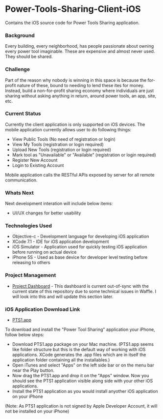 # Power-Tools-Sharing-Client-iOS

Contains the iOS source code for Power Tools Sharing application.

### Background

Every building, every neighborhood, has people passionate about owning every power tool imaginable. 
These are expensive and almost never used. They should be shared.

### Challenge

Part of the reason why nobody is winning in this space is because the for-profit nature of these, 
bound to needing to lend these ites for money. Instead, build a non-for-profit sharing economy where 
individuals are just sharing without asking anything in return, around power tools, an app, site, etc.

### Current Status

Currently the client application is only supported on iOS devices. The mobile application currently allows user
to do following things:
* View Public Tools (No need of registration or login)
* View My Tools (registration or login required)
* Upload New Tools (registration or login required)
* Mark tool as "Unavailable" or "Available" (registration or login required)
* Register New Account
* Login to Existing Account

Mobile application calls the RESTful APIs exposed by server for all remote communication.

### Whats Next

Next development interation will include below items:
* UI/UX changes for better usability

### Technologies Used

* Objective-c - Development language for developing iOS application
* XCode 7.1 - IDE for iOS application development
* iOS Simulator - Application used for quickly testing iOS application before running on actual device
* iPhone 5S - Used as base device for developer level testing before releasing to others

### Project Management
* [Project Dashboard](https://waffle.io/asheesh-agarwal/Power-Tools-Sharing) - This dashboard is current out-of-sync with the current state of this repository due to some technical issues in Waffle. I will look into this and will update this section later.

### iOS Application Download Link
* [PTS1.app](https://github.com/asheesh-agarwal/Power-Tools-Sharing-Client-iOS)

To download and install the "Power Tool Sharing" application your iPhone, follow below steps:
* Download PTS1.app package on your Mac machine. (PTS1.app seems like folder structure but this is the default way of working with iOS applications. XCode generates the .app files which are in itself the application folder containing all the installables.)
* Open iTunes and select "Apps" on the left side bar or on the menu bar near the Play button.
* Now drag the PTS1.app and drop it on the "Apps" window. Now you should see the PTS1 application visible along side with your other iOS applications.
* Install the PTS1 application as you would install anyother iOS application on your iPhone

(Note: As PTS1 application is not signed by Apple Developer Account, it will not be installed on your iPhone)

